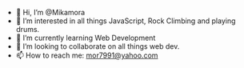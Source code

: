 - 👋 Hi, I’m @Mikamora
- 👀 I’m interested in all things JavaScript, Rock Climbing and playing drums.
- 🌱 I’m currently learning Web Development
- 💞️ I’m looking to collaborate on all things web dev.
- 📫 How to reach me: mor7991@yahoo.com

<!---
Mikamora/Mikamora is a ✨ special ✨ repository because its `README.md` (this file) appears on your GitHub profile.
You can click the Preview link to take a look at your changes.
--->
